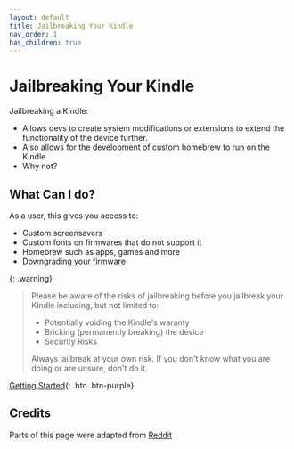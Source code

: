 ```yaml
---
layout: default
title: Jailbreaking Your Kindle
nav_order: 1
has_children: true
---
```


# Jailbreaking Your Kindle
Jailbreaking a Kindle:
- Allows devs to create system modifications or extensions to extend the functionality of the device further.
- Also allows for the development of custom homebrew to run on the Kindle
- Why not?

## What Can I do?
As a user, this gives you access to:
- Custom screensavers
- Custom fonts on firmwares that do not support it
- Homebrew such as apps, games and more
- [Downgrading your firmware](../firmware-and-flashing/downgrading)

{: .warning}
> Please be aware of the risks of jailbreaking before you jailbreak your Kindle including, but not limited to:
> - Potentially voiding the Kindle's waranty
> - Bricking (permanently breaking) the device
> - Security Risks
> 
> Always jailbreak at your own risk.
> If you don't know what you are doing or are unsure, don't do it.

[Getting Started](./getting-started.md){: .btn .btn-purple}

## Credits
Parts of this page were adapted from [Reddit](https://www.reddit.com/r/kindle/comments/1hrwytr/comment/m516ft5/)